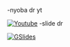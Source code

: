 -nyoba dr yt

[![Youtube](https://img.shields.io/badge/Youtube-0e76a8?style=for-the-badge&logo=Youtube&logoColor=white)](https://www.youtube.com/watch?v=GjI0GSvmcSU&t=3487s)
-slide dr

[![GSlides](https://img.shields.io/badge/Google-0e76a8?style=for-the-badge&logo=Google&logoColor=white)](https://docs.google.com/presentation/d/1QNFV9kjV4TfN-FVFLT6-8Urq2MmadAmgc1puk-YE5Fs/edit#slide=id.g76f41bdaac_0_23)

